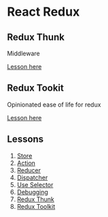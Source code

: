 # React Redux #

## Redux Thunk

Middleware

[Lesson here](./7.-redux-thunk/)

## Redux Tookit

Opinionated ease of life for redux

[Lesson here](./8.-redux-tookit/)

## Lessons

1. [Store](./1.-store/)
1. [Action](./2.-action/)
1. [Reducer](./3.-reducer/)
1. [Dispatcher](./4.-dispatcher/)
1. [Use Selector](./5.-useSelector/)
1. [Debugging](./6.-debugging/)
1. [Redux Thunk](./7.-redux-thunk/)
1. [Redux Toolkit](./8.-redux-tookit/)
